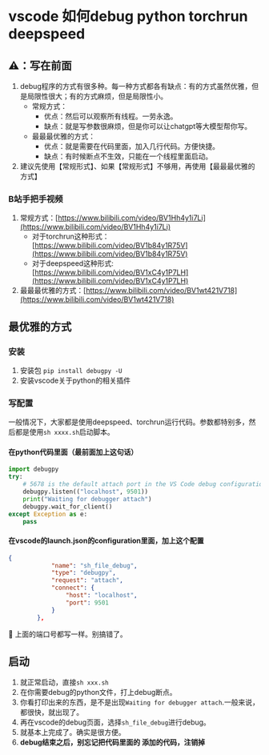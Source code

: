 # vscode 如何debug python torchrun deepspeed

## ⚠️：写在前面
1. debug程序的方式有很多种。每一种方式都各有缺点：有的方式虽然优雅，但是局限性很大；有的方式麻烦，但是局限性小。
    - 常规方式：
      - 优点：然后可以观察所有线程。一劳永逸。
      - 缺点：就是写参数很麻烦，但是你可以让chatgpt等大模型帮你写。
    - 最最最优雅的方式：
      - 优点：就是需要在代码里面，加入几行代码。方便快捷。
      - 缺点：有时候断点不生效，只能在一个线程里面启动。
2. 建议先使用【常规形式】、如果【常规形式】不够用，再使用【最最最优雅的方式】


### B站手把手视频
1. 常规方式：[https://www.bilibili.com/video/BV1Hh4y1i7Li](https://www.bilibili.com/video/BV1Hh4y1i7Li)
   - 对于torchrun这种形式：[https://www.bilibili.com/video/BV1b84y1R75V](https://www.bilibili.com/video/BV1b84y1R75V)
   - 对于deepspeed这种形式: [https://www.bilibili.com/video/BV1xC4y1P7LH](https://www.bilibili.com/video/BV1xC4y1P7LH)
2. 最最最优雅的方式：[https://www.bilibili.com/video/BV1wt421V718](https://www.bilibili.com/video/BV1wt421V718)




## 最优雅的方式


### 安装
1. 安装包 `pip install debugpy -U`
2. 安装vscode关于python的相关插件


### 写配置
一般情况下，大家都是使用deepspeed、torchrun运行代码。参数都特别多，然后都是使用`sh xxxx.sh`启动脚本。

#### 在python代码里面（最前面加上这句话）

```python
import debugpy
try:
    # 5678 is the default attach port in the VS Code debug configurations. Unless a host and port are specified, host defaults to 127.0.0.1
    debugpy.listen(("localhost", 9501))
    print("Waiting for debugger attach")
    debugpy.wait_for_client()
except Exception as e:
    pass

```

#### 在vscode的launch.json的configuration里面，加上这个配置

```json
{
            "name": "sh_file_debug",
            "type": "debugpy",
            "request": "attach",
            "connect": {
                "host": "localhost",
                "port": 9501
            }
        },

```

🚨 上面的端口号都写一样。别搞错了。


## 启动

1. 就正常启动，直接`sh xxx.sh`
2. 在你需要debug的python文件，打上debug断点。
2. 你看打印出来的东西，是不是出现`Waiting for debugger attach`.一般来说，都很快，就出现了。
3. 再在vscode的debug页面，选择`sh_file_debug`进行debug。
4. 就基本上完成了。确实是很方便。
5. **debug结束之后，别忘记把代码里面的 添加的代码，注销掉**
